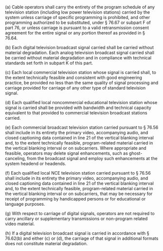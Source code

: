 (a) Cable operators shall carry the entirety of the program schedule of any television station (including low power television stations) carried by the system unless carriage of specific programming is prohibited, and other programming authorized to be substituted, under § 76.67 or subpart F of part 76, or unless carriage is pursuant to a valid retransmission consent agreement for the entire signal or any portion thereof as provided in § 76.64.

(b) Each digital television broadcast signal carried shall be carried without material degradation. Each analog television broadcast signal carried shall be carried without material degradation and in compliance with technical standards set forth in subpart K of this part.

(c) Each local commercial television station whose signal is carried shall, to the extent technically feasible and consistent with good engineering practice, be provided no less than the same quality of signal processing and carriage provided for carriage of any other type of standard television signal.

(d) Each qualified local noncommercial educational television station whose signal is carried shall be provided with bandwidth and technical capacity equivalent to that provided to commercial television broadcast stations carried.

(e) Each commercial broadcast television station carried pursuant to § 76.56 shall include in its entirety the primary video, accompanying audio, and closed captioning data contained in line 21 of the vertical blanking interval and, to the extent technically feasible, program-related material carried in the vertical blanking interval or on subcarriers. Where appropriate and feasible, operators may delete signal enhancements, such as ghost-canceling, from the broadcast signal and employ such enhancements at the system headend or headends.

(f) Each qualified local NCE television station carried pursuant to § 76.56 shall include in its entirety the primary video, accompanying audio, and closed captioning data contained in line 21 of the vertical blanking interval and, to the extent technically feasible, program-related material carried in the vertical blanking interval or on subcarriers, that may be necessary for receipt of programming by handicapped persons or for educational or language purposes.

(g) With respect to carriage of digital signals, operators are not required to carry ancillary or supplementary transmissions or non-program related video material.

(h) If a digital television broadcast signal is carried in accordance with § 76.62(b) and either (c) or (d), the carriage of that signal in additional formats does not constitute material degradation.

